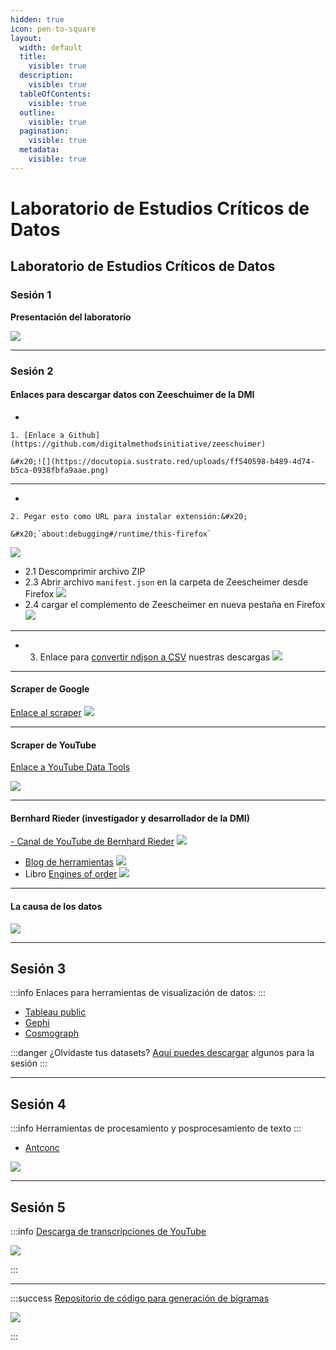 ```yaml
---
hidden: true
icon: pen-to-square
layout:
  width: default
  title:
    visible: true
  description:
    visible: true
  tableOfContents:
    visible: true
  outline:
    visible: true
  pagination:
    visible: true
  metadata:
    visible: true
---
```


# Laboratorio de Estudios Críticos de Datos

## Laboratorio de Estudios Críticos de Datos

### Sesión 1

&#x20;**Presentación del laboratorio**

[![](https://docutopia.sustrato.red/uploads/e7e06c54-e618-4313-9673-0145b6ef8b37.png)](https://www.canva.com/design/DAGhSAK14DE/ns05dufjCOiaT42ZuNzncg/view?utm_content=DAGhSAK14DE\&utm_campaign=designshare\&utm_medium=link2\&utm_source=uniquelinks\&utlId=h01b15a7051)

***

### Sesión 2

#### Enlaces para descargar datos con Zeeschuimer de la DMI

*

    1. [Enlace a Github](https://github.com/digitalmethodsinitiative/zeeschuimer)

    &#x20;![](https://docutopia.sustrato.red/uploads/ff540598-b489-4d74-b5ca-0938fbfa9aae.png)

***

*

    2. Pegar esto como URL para instalar extensión:&#x20;

    &#x20;`about:debugging#/runtime/this-firefox`

![](https://docutopia.sustrato.red/uploads/3839d298-8f87-4a78-8853-fc7e99ec99db.png)

* 2.1 Descomprimir archivo ZIP
* 2.3 Abrir archivo `manifest.json` en la carpeta de Zeescheimer desde Firefox ![](https://docutopia.sustrato.red/uploads/7eea0702-9f2e-4f79-85d8-99109b6e7acd.png)
* 2.4 cargar el complemento de Zeescheimer en nueva pestaña en Firefox ![](https://docutopia.sustrato.red/uploads/47dbd6d9-2193-46a9-9e0f-f4bd7433465b.png)

***

*
  3. Enlace para [convertir ndjson a CSV](https://publicdatalab.github.io/zeehaven/) nuestras descargas ![](https://docutopia.sustrato.red/uploads/2b60a6bc-78ea-4882-a087-55f389c08aa8.png)

***

#### Scraper de Google

[Enlace al scraper](https://tools.digitalmethods.net/beta/searchEngineScraper/) ![](https://docutopia.sustrato.red/uploads/2458b903-4517-4ac4-b8c2-1d55d25e4cc6.png)

***

#### Scraper de YouTube

[Enlace a YouTube Data Tools](https://ytdt.digitalmethods.net/)

![](https://docutopia.sustrato.red/uploads/05387f11-46a9-42e0-aa23-ce98f99a0042.png)

***

#### Bernhard Rieder (investigador y desarrollador de la DMI)

[- Canal de YouTube de Bernhard Rieder](https://www.youtube.com/@BernhardRiederAmsterdam) ![](https://docutopia.sustrato.red/uploads/bfbc5cd6-32fe-4667-add7-9fc7aa67fda8.png)

* [Blog de herramientas](https://www.youtube.com/@BernhardRiederAmsterdam) ![](https://docutopia.sustrato.red/uploads/791e63a7-2c1d-421c-87e1-99c978b6856d.png)
* Libro [Engines of order](https://monoskop.org/images/9/97/Rieder_Bernhard_Engines_of_Order_A_Mechanology_of_Algorithmic_Techniques_2020.pdf) ![](https://docutopia.sustrato.red/uploads/c1440d54-63ad-48b6-9057-3e9b463f78d7.png)

***

#### La causa de los datos

[![](https://docutopia.sustrato.red/uploads/d8b3b58e-9588-4bf8-9cdb-02ea7f27a6d0.png)](https://cdn.prod.website-files.com/623cf23ab4be545a1e504dba/67d2ee04c2a096abde899b7c_La%20causa%20de%20los%20datos_WP%20\(1\).pdf)

***

## Sesión 3

:::info Enlaces para herramientas de visualización de datos: :::

* [Tableau public](https://public.tableau.com/app/discover)
* [Gephi](https://gephi.org/)
* [Cosmograph](https://cosmograph.app/)

:::danger ¿Olvidaste tus datasets? [Aquí puedes descargar](https://drive.google.com/drive/folders/1OBJXxX-ylZCG54bOQ-FIEXIwVBlDoGhk?usp=sharing) algunos para la sesión :::

***

## Sesión 4

:::info Herramientas de procesamiento y posprocesamiento de texto :::

* [Antconc](https://www.laurenceanthony.net/software/antconc/)

![](https://docutopia.sustrato.red/uploads/51fd4263-3000-4229-b828-d92d9f865797.png)

***

## Sesión 5

:::info [Descarga de transcripciones de YouTube](https://colab.research.google.com/github/ArthurFDLR/whisper-youtube/blob/main/whisper_youtube.ipynb)

![](https://docutopia.sustrato.red/uploads/013a633d-a964-4d7b-ac50-4fccee19a43d.png)

:::

***

:::success [Repositorio de código para generación de bigramas](https://github.com/abregation/vik_data)

![](https://docutopia.sustrato.red/uploads/e94356a3-0e89-4bdc-b81b-f0e95fee4e9e.png)

:::
